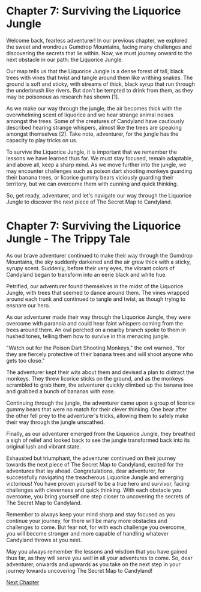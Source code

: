# Chapter 7: Surviving the Liquorice Jungle

Welcome back, fearless adventurer! In our previous chapter, we explored the sweet and wondrous Gumdrop Mountains, facing many challenges and discovering the secrets that lie within. Now, we must journey onward to the next obstacle in our path: the Liquorice Jungle.

Our map tells us that the Liquorice Jungle is a dense forest of tall, black trees with vines that twist and tangle around them like writhing snakes. The ground is soft and sticky, with streams of thick, black syrup that run through the underbrush like rivers. But don't be tempted to drink from them, as they may be poisonous as research has shown [1].

As we make our way through the jungle, the air becomes thick with the overwhelming scent of liquorice and we hear strange animal noises amongst the trees. Some of the creatures of Candyland have cautiously described hearing strange whispers, almost like the trees are speaking amongst themselves [2]. Take note, adventurer, for the jungle has the capacity to play tricks on us.

To survive the Liquorice Jungle, it is important that we remember the lessons we have learned thus far. We must stay focused, remain adaptable, and above all, keep a sharp mind. As we move further into the jungle, we may encounter challenges such as poison dart shooting monkeys guarding their banana trees, or licorice gummy bears viciously guarding their territory, but we can overcome them with cunning and quick thinking.

So, get ready, adventurer, and let's navigate our way through the Liquorice Jungle to discover the next piece of The Secret Map to Candyland.
# Chapter 7: Surviving the Liquorice Jungle - The Trippy Tale

As our brave adventurer continued to make their way through the Gumdrop Mountains, the sky suddenly darkened and the air grew thick with a sticky, syrupy scent. Suddenly, before their very eyes, the vibrant colors of Candyland began to transform into an eerie black and white hue. 

Petrified, our adventurer found themselves in the midst of the Liquorice Jungle, with trees that seemed to dance around them. The vines wrapped around each trunk and continued to tangle and twist, as though trying to ensnare our hero.

As our adventurer made their way through the Liquorice Jungle, they were overcome with paranoia and could hear faint whispers coming from the trees around them. An owl perched on a nearby branch spoke to them in hushed tones, telling them how to survive in this menacing jungle.

"Watch out for the Poison Dart Shooting Monkeys," the owl warned, "for they are fiercely protective of their banana trees and will shoot anyone who gets too close."

The adventurer kept their wits about them and devised a plan to distract the monkeys. They threw licorice sticks on the ground, and as the monkeys scrambled to grab them, the adventurer quickly climbed up the banana tree and grabbed a bunch of bananas with ease.

Continuing through the jungle, the adventurer came upon a group of licorice gummy bears that were no match for their clever thinking. One bear after the other fell prey to the adventurer's tricks, allowing them to safely make their way through the jungle unscathed.

Finally, as our adventurer emerged from the Liquorice Jungle, they breathed a sigh of relief and looked back to see the jungle transformed back into its original lush and vibrant state.

Exhausted but triumphant, the adventurer continued on their journey towards the next piece of The Secret Map to Candyland, excited for the adventures that lay ahead.
Congratulations, dear adventurer, for successfully navigating the treacherous Liquorice Jungle and emerging victorious! You have proven yourself to be a true hero and survivor, facing challenges with cleverness and quick thinking. With each obstacle you overcome, you bring yourself one step closer to uncovering the secrets of The Secret Map to Candyland.

Remember to always keep your mind sharp and stay focused as you continue your journey, for there will be many more obstacles and challenges to come. But fear not, for with each challenge you overcome, you will become stronger and more capable of handling whatever Candyland throws at you next.

May you always remember the lessons and wisdom that you have gained thus far, as they will serve you well in all your adventures to come. So, dear adventurer, onwards and upwards as you take on the next step in your journey towards uncovering The Secret Map to Candyland!


[Next Chapter](08_Chapter08.md)